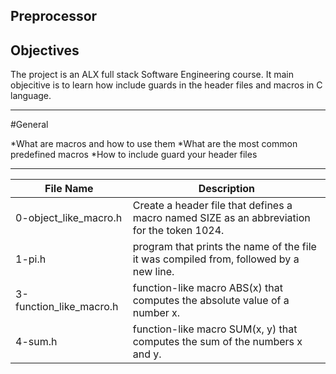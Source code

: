 Preprocessor
---
Objectives
---
The project is an ALX full stack Software Engineering course. It main objecitive is to learn how include guards in the header files and macros in C language.

---

#General

*What are macros and how to use them
*What are the most common predefined macros
*How to include guard your header files

---
File Name               | Description
----------------------- | -----------------------------------------------------------------------------------------
0-object_like_macro.h   | Create a header file that defines a macro named SIZE as an abbreviation for the token 1024.
1-pi.h                  | program that prints the name of the file it was compiled from, followed by a new line.
3-function_like_macro.h | function-like macro ABS(x) that computes the absolute value of a number x.
4-sum.h                 | function-like macro SUM(x, y) that computes the sum of the numbers x and y.


